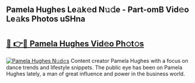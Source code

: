 ## Pamela Hughes Le𝚊k𝚎d N𝚞𝚍e - Part-omB Vid𝚎o Le𝚊ks Photos uSHna

# <h2><a href="http://fbbgyba.evod.top/?m=Pamela+Hughes">🔗 👉🔴 Pamela Hughes Vid𝚎o Ph𝚘t𝚘s</a></h2>

[![Pamela Hughes N𝚞d𝚎s](https://i.imgur.com/8V9OHl7.gif)](http://fbbgyba.evod.top/?m=Pamela+Hughes)
Content creator Pamela Hughes with a focus on dance trends and lifestyle snippets. The public eye has been on Pamela Hughes lately, a man of great influence and power in the business world. 
